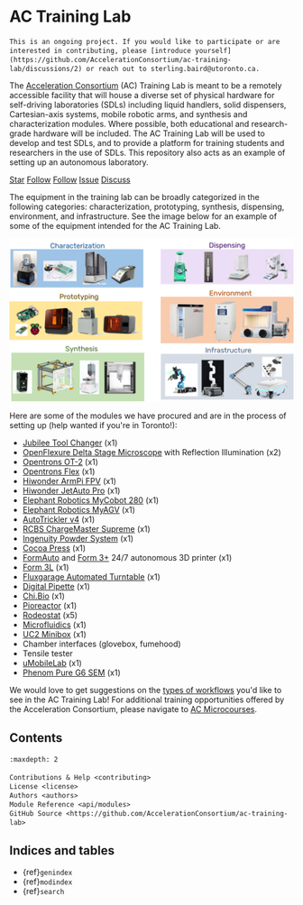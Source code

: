 # AC Training Lab

```{warning}
This is an ongoing project. If you would like to participate or are interested in contributing, please [introduce yourself](https://github.com/AccelerationConsortium/ac-training-lab/discussions/2) or reach out to sterling.baird@utoronto.ca.
```

The [Acceleration Consortium](https://github.com/AccelerationConsortium) (AC)
Training Lab is meant to be a remotely accessible facility that will house a
diverse set of physical hardware for self-driving laboratories (SDLs) including
liquid handlers, solid dispensers, Cartesian-axis systems, mobile robotic arms,
and synthesis and characterization modules. Where possible, both educational and
research-grade hardware will be included. The AC Training Lab will be used to
develop and test SDLs, and to provide a platform for training students and
researchers in the use of SDLs. This repository also acts as an example of
setting up an autonomous laboratory.

<a class="github-button" href="https://github.com/AccelerationConsortium/ac-training-lab"
data-icon="octicon-star" data-size="large" data-show-count="true" aria-label="Star
AccelerationConsortium/ac-training-lab on GitHub">Star</a>
<a class="github-button"
href="https://github.com/AccelerationConsortium" data-size="large" data-show-count="true"
aria-label="Follow @AccelerationConsortium on GitHub">Follow</a>
<a class="github-button"
href="https://github.com/sgbaird" data-size="large" data-show-count="true"
aria-label="Follow @sgbaird on GitHub">Follow</a>
<a class="github-button" href="https://github.com/AccelerationConsortium/ac-training-lab/issues"
data-icon="octicon-issue-opened" data-size="large" data-show-count="true"
aria-label="Issue AccelerationConsortium/ac-training-lab on GitHub">Issue</a>
<a class="github-button" href="https://github.com/AccelerationConsortium/ac-training-lab/discussions" data-icon="octicon-comment-discussion" data-size="large" aria-label="Discuss AccelerationConsortium/ac-training-lab on GitHub">Discuss</a>

The equipment in the training lab can be broadly categorized in the following
categories: characterization, prototyping, synthesis, dispensing, environment,
and infrastructure. See the image below for an example of some of the equipment
intended for the AC Training Lab.

![training lab categories](training-lab-categories.png)

Here are some of the modules we have procured and are in the process of setting up (help wanted if you're in Toronto!):
- [Jubilee Tool Changer](https://jubilee3d.com/index.php?title=Main_Page) (x1)
- [OpenFlexure Delta Stage Microscope](https://openflexure.org/projects/deltastage/) with Reflection Illumination (x2)
- [Opentrons OT-2](https://opentrons.com/products/robots/ot-2/) (x1)
- [Opentrons Flex](https://opentrons.com/products/flex/) (x1)
- [Hiwonder ArmPi FPV](https://www.hiwonder.com/products/armpi?_pos=4&_sid=a9741a308&_ss=r) (x1)
- [Hiwonder JetAuto Pro](https://www.hiwonder.com/products/jetauto-pro?variant=40040875229271) (x1)
- [Elephant Robotics MyCobot 280](https://shop.elephantrobotics.com/en-ca/collections/mycobot/products/mycobot-pi-worlds-smallest-and-lightest-six-axis-collaborative-robot) (x1)
- [Elephant Robotics MyAGV](https://shop.elephantrobotics.com/en-ca/collections/myagv/products/myagv-2023-pi?variant=47262714069304) (x1)
- [AutoTrickler v4](https://autotrickler.com/pages/autotrickler-v4) (x1)
- [RCBS ChargeMaster Supreme](https://www.rcbs.com/priming-and-powder-charging/powder-dispensers-and-scales/chargemaster-supreme-electronic-powder-dispenser/16-98943.html) (x1)
- [Ingenuity Powder System](https://ingenuityprecision.com/product/ingenuity-powder-system/) (x1)
- [Cocoa Press](https://cocoapress.com/en-ca) (x1)
- [FormAuto](https://formlabs.com/3d-printers/form-auto/) and [Form 3+](https://formlabs.com/3d-printers/form-3/) 24/7 autonomous 3D printer (x1)
- [Form 3L](https://formlabs.com/3d-printers/form-3l/) (x1)
- [Fluxgarage Automated Turntable](https://www.tindie.com/products/fluxgarage/turntable-for-stepper-motor-kit/) (x1)
- [Digital Pipette](https://github.com/ac-rad/digital-pipette) (x1)
- [Chi.Bio](https://chi.bio/) (x1)
- [Pioreactor](https://pioreactor.com/en-ca/products/pioreactor-20ml?variant=46559156469816) (x1)
- [Rodeostat](https://iorodeo.com/products/rodeostat) (x5)
- [Microfluidics](https://www.labmaker.org/collections/biotechnology/products/pressure-regulator-senyo-lab) (x1)
- [UC2 Minibox](https://www.labmaker.org/collections/uc2-miniscope/products/uc2-minibox) (x1)
- Chamber interfaces (glovebox, fumehood)
- Tensile tester
- [uMobileLab](https://unitedrobotics.group/en/robots/umobilelab) (x1)
- [Phenom Pure G6 SEM](https://www.thermofisher.com/ca/en/home/electron-microscopy/products/desktop-scanning-electron-microscopes/phenom-pure.html) (x1)

We would love to get suggestions on the [types of workflows](https://github.com/AccelerationConsortium/ac-training-lab/discussions/3) you'd like to see in the AC Training Lab! For additional training opportunities offered by the Acceleration Consortium, please navigate to [AC Microcourses](https://ac-microcourses.readthedocs.io/en/latest/).

## Contents

```{toctree}
:maxdepth: 2

Contributions & Help <contributing>
License <license>
Authors <authors>
Module Reference <api/modules>
GitHub Source <https://github.com/AccelerationConsortium/ac-training-lab>
```

## Indices and tables

* {ref}`genindex`
* {ref}`modindex`
* {ref}`search`

[Sphinx]: http://www.sphinx-doc.org/
[Markdown]: https://daringfireball.net/projects/markdown/
[reStructuredText]: http://www.sphinx-doc.org/en/master/usage/restructuredtext/basics.html
[MyST]: https://myst-parser.readthedocs.io/en/latest/

<script async defer src="https://buttons.github.io/buttons.js"></script>
